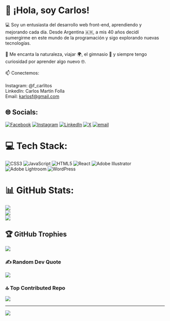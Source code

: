 # 👋 ¡Hola, soy Carlos!<br>
💻 Soy un entusiasta del desarrollo web front-end, aprendiendo y mejorando cada día. Desde Argentina 🇦🇷, a mis 40 años decidí sumergirme en este mundo de la programación y sigo explorando nuevas tecnologías.<br><br>🌱 Me encanta la naturaleza, viajar 🌍, el gimnasio 💪 y siempre tengo curiosidad por aprender algo nuevo 🤓.<br><br>📫 Conectemos:<br><br>Instagram: @f_carlitos<br>LinkedIn: Carlos Martín Folla<br>Email: karlosf@gmail.com


## 🌐 Socials:
[![Facebook](https://img.shields.io/badge/Facebook-%231877F2.svg?logo=Facebook&logoColor=white)](https://facebook.com/CarlosMFo) [![Instagram](https://img.shields.io/badge/Instagram-%23E4405F.svg?logo=Instagram&logoColor=white)](https://instagram.com/f_carlitos) [![LinkedIn](https://img.shields.io/badge/LinkedIn-%230077B5.svg?logo=linkedin&logoColor=white)](https://linkedin.com/in/carlos-martín-folla-b137301a) [![X](https://img.shields.io/badge/X-black.svg?logo=X&logoColor=white)](https://x.com/karlitosf) [![email](https://img.shields.io/badge/Email-D14836?logo=gmail&logoColor=white)](mailto:karlosf@gmail.com) 

# 💻 Tech Stack:
![CSS3](https://img.shields.io/badge/css3-%231572B6.svg?style=for-the-badge&logo=css3&logoColor=white) ![JavaScript](https://img.shields.io/badge/javascript-%23323330.svg?style=for-the-badge&logo=javascript&logoColor=%23F7DF1E) ![HTML5](https://img.shields.io/badge/html5-%23E34F26.svg?style=for-the-badge&logo=html5&logoColor=white) ![React](https://img.shields.io/badge/react-%2320232a.svg?style=for-the-badge&logo=react&logoColor=%2361DAFB) ![Adobe Illustrator](https://img.shields.io/badge/adobe%20illustrator-%23FF9A00.svg?style=for-the-badge&logo=adobe%20illustrator&logoColor=white) ![Adobe Lightroom](https://img.shields.io/badge/Adobe%20Lightroom-31A8FF.svg?style=for-the-badge&logo=Adobe%20Lightroom&logoColor=white) ![WordPress](https://img.shields.io/badge/WordPress-%23117AC9.svg?style=for-the-badge&logo=WordPress&logoColor=white)
# 📊 GitHub Stats:
![](https://github-readme-stats.vercel.app/api?username=Karlosmf&theme=github_dark&hide_border=false&include_all_commits=true&count_private=true)<br/>
![](https://github-readme-streak-stats.herokuapp.com/?user=Karlosmf&theme=github_dark&hide_border=false)<br/>
![](https://github-readme-stats.vercel.app/api/top-langs/?username=Karlosmf&theme=github_dark&hide_border=false&include_all_commits=true&count_private=true&layout=compact)

## 🏆 GitHub Trophies
![](https://github-profile-trophy.vercel.app/?username=Karlosmf&theme=radical&no-frame=true&no-bg=true&margin-w=4)

### ✍️ Random Dev Quote
![](https://quotes-github-readme.vercel.app/api?type=horizontal&theme=radical)

### 🔝 Top Contributed Repo
![](https://github-contributor-stats.vercel.app/api?username=Karlosmf&limit=5&theme=dark&combine_all_yearly_contributions=true)

---
[![](https://visitcount.itsvg.in/api?id=Karlosmf&icon=0&color=0)](https://visitcount.itsvg.in)

<!-- Proudly created with GPRM ( https://gprm.itsvg.in ) -->
